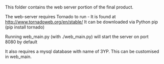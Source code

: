 This folder contains the web server portion of the final product.

The web-server requires Tornado to run - It is found at http://www.tornadoweb.org/en/stable/
It can be downloaded via Python pip (pip install tornado)

Running web_main.py (with ./web_main.py) will start the server on port 8080 by default

It also requires a mysql database with name of 3YP. This can be customised in web_main.
